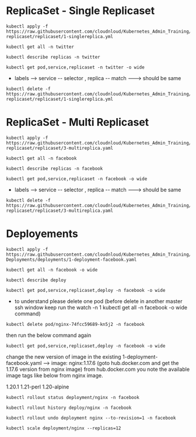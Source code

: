 # ReplicaSet - Single Replicaset

```
kubectl apply -f https://raw.githubusercontent.com/cloudnloud/Kubernetes_Admin_Training/main/class8-replicaset/replicaset/1-singlereplica.yml
```
```
kubectl get all -n twitter
```
```
kubectl describe replicas -n twitter
```
``` 
kubectl get pod,service,replicaset -n twitter -o wide
```
- labels --> service -- selector , replica -- match ---> should be same

```
kubectl delete -f https://raw.githubusercontent.com/cloudnloud/Kubernetes_Admin_Training/main/class8-replicaset/replicaset/1-singlereplica.yml
```
# ReplicaSet - Multi Replicaset

```
kubectl apply -f https://raw.githubusercontent.com/cloudnloud/Kubernetes_Admin_Training/main/class8-replicaset/replicaset/3-multireplica.yaml
```

```
kubectl get all -n facebook
```
```
kubectl describe replicas -n facebook
```
```
kubectl get pod,service,replicaset -n facebook -o wide
```
- labels --> service -- selector , replica -- match ---> should be same

```
kubectl delete -f https://raw.githubusercontent.com/cloudnloud/Kubernetes_Admin_Training/main/class8-replicaset/replicaset/3-multireplica.yaml
```
# Deployements  
```  
kubectl apply -f https://raw.githubusercontent.com/cloudnloud/Kubernetes_Admin_Training/main/class9-Deployments/deployments/1-deployment-facebook.yaml
```
```
kubectl get all -n facebook -o wide
```
```  
kubectl describe deploy
```
```  
kubectl get pod,service,replicaset,deploy -n facebook -o wide
```
- to understand please delete one pod (before delete in another master ssh window keep run the watch -n 1 kubectl get all -n facebook -o wide command)
```
kubectl delete pod/nginx-74fcc59689-kn5j2 -n facebook
```
then 
run the below command again
```  
kubectl get pod,service,replicaset,deploy -n facebook -o wide
```
change the new version of image in the existing 1-deployment-facebook.yaml --> 
image: nginx:1.17.6 (goto hub.docker.com and get the 1.17.6 version from nginx image)
from hub.docker.com you note the available image tags like below from nginx image.

1.20.1
1.21-perl
1.20-alpine
```
kubectl rollout status deployment/nginx -n facebook
```
```  
kubectl rollout history deploy/nginx -n facebook
```
```
kubectl rollout undo deployment nginx --to-revision=1 -n facebook
```
  
```
kubectl scale deployment/nginx --replicas=12
```
